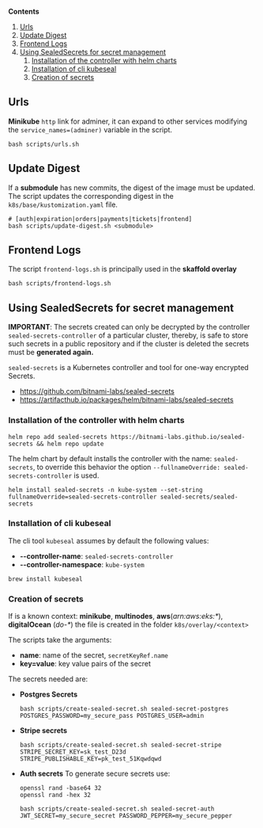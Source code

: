 **Contents**
1. [Urls](#urls)
2. [Update Digest](#update-digest)
3. [Frontend Logs](#frontend-logs)
4. [Using SealedSecrets for secret management](#using-sealedsecrets-for-secret-management)
    1. [Installation of the controller with helm charts](#installation-of-the-controller-with-helm-charts)
    2. [Installation of cli kubeseal](#installation-of-cli-kubeseal)
    3. [Creation of secrets](#creation-of-secrets)

## Urls
**Minikube** `http` link for adminer, it can expand to other services modifying the 
`service_names=(adminer)` variable in the script.
```shell
bash scripts/urls.sh
```

## Update Digest
If a **submodule** has new commits, the digest of the image must be updated.
The script updates the corresponding digest in the `k8s/base/kustomization.yaml` file.

```shell
# [auth|expiration|orders|payments|tickets|frontend]
bash scripts/update-digest.sh <submodule>
```
## Frontend Logs
The script `frontend-logs.sh` is principally used in the **skaffold overlay**
```shell
bash scripts/frontend-logs.sh
```

## Using SealedSecrets for secret management
**IMPORTANT**: The secrets created can only be decrypted by the controller 
`sealed-secrets-controller` of a particular cluster, thereby, is safe to store such 
secrets in a public repository and if the cluster is deleted the secrets must be **generated 
again.**


`sealed-secrets` is a Kubernetes controller and tool for one-way encrypted Secrets. 
- https://github.com/bitnami-labs/sealed-secrets
- https://artifacthub.io/packages/helm/bitnami-labs/sealed-secrets

### Installation of the controller with helm charts
```shell
helm repo add sealed-secrets https://bitnami-labs.github.io/sealed-secrets && helm repo update
```
The helm chart by default installs the controller with the name: `sealed-secrets`, to override 
this behavior the option `--fullnameOverride: sealed-secrets-controller` is used.
```shell
helm install sealed-secrets -n kube-system --set-string fullnameOverride=sealed-secrets-controller sealed-secrets/sealed-secrets
```
### Installation of cli kubeseal
The cli tool `kubeseal` assumes by default the following values:
- **--controller-name**:  `sealed-secrets-controller`
- **--controller-namespace**: `kube-system`
```shell
brew install kubeseal
```
### Creation of secrets

If is a known context: **minikube**, **multinodes**, **aws**(_arn:aws:eks:*_), **digitalOcean**
(_do-*_) 
the file is created in 
the folder
`k8s/overlay/<context>`

The scripts take the arguments:
- **name**: name of the secret, `secretKeyRef.name`
- **key=value**: key value pairs of the secret


The secrets needed are:
- **Postgres Secrets**
   ```shell
   bash scripts/create-sealed-secret.sh sealed-secret-postgres POSTGRES_PASSWORD=my_secure_pass POSTGRES_USER=admin
   ```
- **Stripe secrets**
   ```shell
   bash scripts/create-sealed-secret.sh sealed-secret-stripe STRIPE_SECRET_KEY=sk_test_D23d STRIPE_PUBLISHABLE_KEY=pk_test_51Kqwdqwd
   ```
- **Auth secrets**
To generate secure secrets use:
   ```shell
   openssl rand -base64 32
   openssl rand -hex 32
   ```
   ```shell
   bash scripts/create-sealed-secret.sh sealed-secret-auth JWT_SECRET=my_secure_secret PASSWORD_PEPPER=my_secure_pepper
   ```
